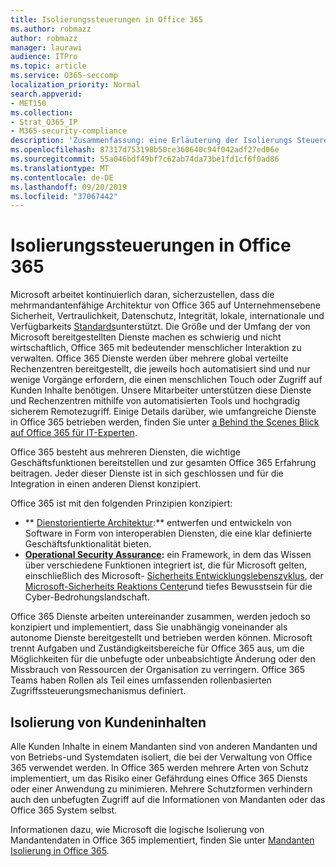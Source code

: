 ```yaml
---
title: Isolierungssteuerungen in Office 365
ms.author: robmazz
author: robmazz
manager: laurawi
audience: ITPro
ms.topic: article
ms.service: O365-seccomp
localization_priority: Normal
search.appverid:
- MET150
ms.collection:
- Strat_O365_IP
- M365-security-compliance
description: 'Zusammenfassung: eine Erläuterung der Isolierungs Steuerelemente in Office 365.'
ms.openlocfilehash: 87317d753198b50ce360640c94f042adf27ed06e
ms.sourcegitcommit: 55a046bdf49bf7c62ab74da73be1fd1cf6f0ad86
ms.translationtype: MT
ms.contentlocale: de-DE
ms.lasthandoff: 09/20/2019
ms.locfileid: "37067442"
---
```

# <a name="office-365-isolation-controls"></a>Isolierungssteuerungen in Office 365 

Microsoft arbeitet kontinuierlich daran, sicherzustellen, dass die mehrmandantenfähige Architektur von Office 365 auf Unternehmensebene Sicherheit, Vertraulichkeit, Datenschutz, Integrität, lokale, internationale und Verfügbarkeits [Standards](https://www.microsoft.com/TrustCenter/Compliance?service=Office#Icons)unterstützt. Die Größe und der Umfang der von Microsoft bereitgestellten Dienste machen es schwierig und nicht wirtschaftlich, Office 365 mit bedeutender menschlicher Interaktion zu verwalten. Office 365 Dienste werden über mehrere global verteilte Rechenzentren bereitgestellt, die jeweils hoch automatisiert sind und nur wenige Vorgänge erfordern, die einen menschlichen Touch oder Zugriff auf Kunden Inhalte benötigen. Unsere Mitarbeiter unterstützen diese Dienste und Rechenzentren mithilfe von automatisierten Tools und hochgradig sicherem Remotezugriff. Einige Details darüber, wie umfangreiche Dienste in Office 365 betrieben werden, finden Sie unter [a Behind the Scenes Blick auf Office 365 für IT-Experten](https://channel9.msdn.com/Events/SharePoint-Conference/2014/SPC202).

Office 365 besteht aus mehreren Diensten, die wichtige Geschäftsfunktionen bereitstellen und zur gesamten Office 365 Erfahrung beitragen. Jeder dieser Dienste ist in sich geschlossen und für die Integration in einen anderen Dienst konzipiert.

Office 365 ist mit den folgenden Prinzipien konzipiert:

 - ** [Dienstorientierte Architektur](https://msdn.microsoft.com/library/aa480021.aspx):** entwerfen und entwickeln von Software in Form von interoperablen Diensten, die eine klar definierte Geschäftsfunktionalität bieten.
 - **[Operational Security Assurance](http://www.microsoft.com/download/details.aspx?id=40872):** ein Framework, in dem das Wissen über verschiedene Funktionen integriert ist, die für Microsoft gelten, einschließlich des Microsoft- [Sicherheits Entwicklungslebenszyklus](https://www.microsoft.com/sdl/default.aspx), der [Microsoft-Sicherheits Reaktions Center](https://technet.microsoft.com/library/dn440717.aspx)und tiefes Bewusstsein für die Cyber-Bedrohungslandschaft.

Office 365 Dienste arbeiten untereinander zusammen, werden jedoch so konzipiert und implementiert, dass Sie unabhängig voneinander als autonome Dienste bereitgestellt und betrieben werden können. Microsoft trennt Aufgaben und Zuständigkeitsbereiche für Office 365 aus, um die Möglichkeiten für die unbefugte oder unbeabsichtigte Änderung oder den Missbrauch von Ressourcen der Organisation zu verringern. Office 365 Teams haben Rollen als Teil eines umfassenden rollenbasierten Zugriffssteuerungsmechanismus definiert.

## <a name="customer-content-isolation"></a>Isolierung von Kundeninhalten

Alle Kunden Inhalte in einem Mandanten sind von anderen Mandanten und von Betriebs-und Systemdaten isoliert, die bei der Verwaltung von Office 365 verwendet werden. In Office 365 werden mehrere Arten von Schutz implementiert, um das Risiko einer Gefährdung eines Office 365 Diensts oder einer Anwendung zu minimieren. Mehrere Schutzformen verhindern auch den unbefugten Zugriff auf die Informationen von Mandanten oder das Office 365 System selbst.

Informationen dazu, wie Microsoft die logische Isolierung von Mandantendaten in Office 365 implementiert, finden Sie unter [Mandanten Isolierung in Office 365](office-365-tenant-isolation-overview.md).
